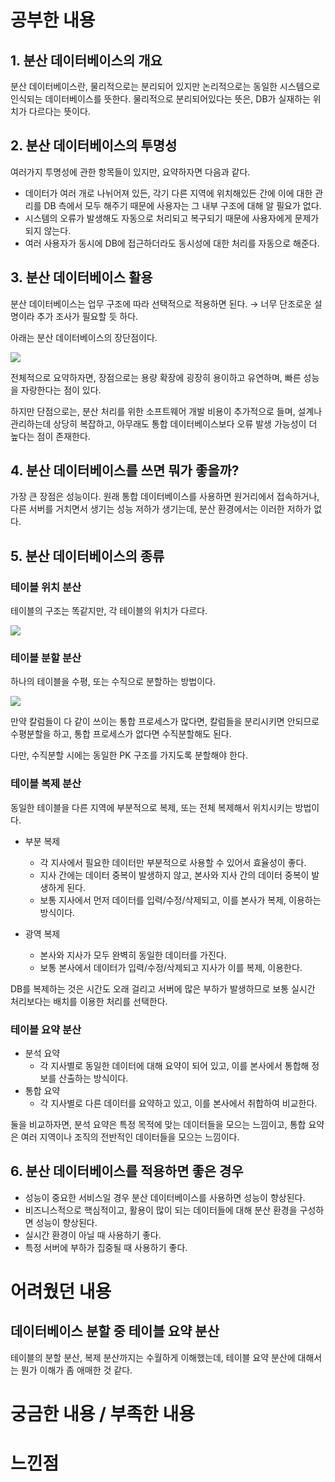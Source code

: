 # 공부한 내용


## 1. 분산 데이터베이스의 개요

분산 데이터베이스란, 물리적으로는 분리되어 있지만 논리적으로는 동일한 시스템으로 인식되는 데이터베이스를 뜻한다. 물리적으로 분리되어있다는 뜻은, DB가 실재하는 위치가 다르다는 뜻이다.

## 2. 분산 데이터베이스의 투명성

여러가지 투명성에 관한 항목들이 있지만, 요약하자면 다음과 같다.

- 데이터가 여러 개로 나뉘어져 있든, 각기 다른 지역에 위치해있든 간에 이에 대한 관리를 DB 측에서 모두 해주기 때문에 사용자는 그 내부 구조에 대해 알 필요가 없다.
- 시스템의 오류가 발생해도 자동으로 처리되고 복구되기 때문에 사용자에게 문제가 되지 않는다.
- 여러 사용자가 동시에 DB에 접근하더라도 동시성에 대한 처리를 자동으로 해준다.

## 3. 분산 데이터베이스 활용

분산 데이터베이스는 업무 구조에 따라 선택적으로 적용하면 된다. → 너무 단조로운 설명이라 추가 조사가 필요할 듯 하다.

아래는 분산 데이터베이스의 장단점이다.

![](https://dataonair.or.kr/publishing/img/knowledge/SQL_129.jpg)

전체적으로 요약하자면, 장점으로는 용량 확장에 굉장히 용이하고 유연하며, 빠른 성능을 자랑한다는 점이 있다.

하지만 단점으로는, 분산 처리를 위한 소프트웨어 개발 비용이 추가적으로 들며, 설계나 관리하는데 상당히 복잡하고, 아무래도 통합 데이터베이스보다 오류 발생 가능성이 더 높다는 점이 존재한다.

## 4. 분산 데이터베이스를 쓰면 뭐가 좋을까?

가장 큰 장점은 성능이다. 원래 통합 데이터베이스를 사용하면 원거리에서 접속하거나, 다른 서버를 거치면서 생기는 성능 저하가 생기는데, 분산 환경에서는 이러한 저하가 없다.

## 5. 분산 데이터베이스의 종류

### 테이블 위치 분산

테이블의 구조는 똑같지만, 각 테이블의 위치가 다르다.

![](https://dataonair.or.kr/publishing/img/knowledge/SQL_132.jpg)

### 테이블 분할 분산

하나의 테이블을 수평, 또는 수직으로 분할하는 방법이다.

![](https://dataonair.or.kr/publishing/img/knowledge/SQL_134.jpg)

만약 칼럼들이 다 같이 쓰이는 통합 프로세스가 많다면, 칼럼들을 분리시키면 안되므로 수평분할을 하고, 통합 프로세스가 없다면 수직분할해도 된다.

다만, 수직분할 시에는 동일한 PK 구조를 가지도록 분할해야 한다.

### 테이블 복제 분산

동일한 테이블을 다른 지역에 부분적으로 복제, 또는 전체 복제해서 위치시키는 방법이다.

- 부분 복제
  - 각 지사에서 필요한 데이터만 부분적으로 사용할 수 있어서 효율성이 좋다.
  - 지사 간에는 데이터 중복이 발생하지 않고, 본사와 지사 간의 데이터 중복이 발생하게 된다.
  - 보통 지사에서 먼저 데이터를 입력/수정/삭제되고, 이를 본사가 복제, 이용하는 방식이다.

- 광역 복제
  - 본사와 지사가 모두 완벽히 동일한 데이터를 가진다.
  - 보통 본사에서 데이터가 입력/수정/삭제되고 지사가 이를 복제, 이용한다.

DB를 복제하는 것은 시간도 오래 걸리고 서버에 많은 부하가 발생하므로 보통 실시간 처리보다는 배치를 이용한 처리를 선택한다.

### 테이블 요약 분산

- 분석 요약
  - 각 지사별로 동일한 데이터에 대해 요약이 되어 있고, 이를 본사에서 통합해 정보를 산출하는 방식이다.
- 통합 요약
  - 각 지사별로 다른 데이터를 요약하고 있고, 이를 본사에서 취합하여 비교한다.

둘을 비교하자면, 분석 요약은 특정 목적에 맞는 데이터들을 모으는 느낌이고, 통합 요약은 여러 지역이나 조직의 전반적인 데이터들을 모으는 느낌이다.

## 6. 분산 데이터베이스를 적용하면 좋은 경우

- 성능이 중요한 서비스일 경우 분산 데이터베이스를 사용하면 성능이 향상된다.
- 비즈니스적으로 핵심적이고, 활용이 많이 되는 데이터들에 대해 분산 환경을 구성하면 성능이 향상된다.
- 실시간 환경이 아닐 때 사용하기 좋다.
- 특정 서버에 부하가 집중될 때 사용하기 좋다.

# 어려웠던 내용


## 데이터베이스 분할 중 테이블 요약 분산

테이블의 분할 분산, 복제 분산까지는 수월하게 이해했는데, 테이블 요약 분산에 대해서는 뭔가 이해가 좀 애매한 것 같다.

# 궁금한 내용 / 부족한 내용


# 느낀점
